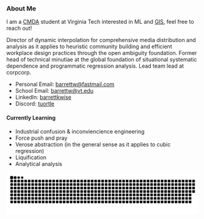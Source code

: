 <!-- About -->
<h3> About Me </h4>
<p> 
I am a <a href="https://data.science.vt.edu/programs/cmda.html">CMDA</a> student at Virginia Tech interested in ML and <a href="https://en.wikipedia.org/wiki/Geographic_information_system">GIS</a>, feel free to reach out!

Director of dynamic interpolation for comprehensive media distribution and analysis as it applies to heuristic community building and efficient workplace design practices through the open ambiguity foundation. Former head of technical minutiae at the global foundation of situational systematic dependence and programmatic regression analysis. Lead team lead at corpcorp.

<!-- Contact Methods -->
<ul>
  <li>Personal Email: <a href="mailto:barrettw@fastmail.com">barrettw@fastmail.com</a></li>
  <li>School Email: <a href="mailto:barrettw@vt.edu">barrettw@vt.edu</a></li>
  <li>LinkedIn: <a href="https://www.linkedin.com/in/barrettkwise">barrettkwise</a></li>
  <li>Discord: <a href="https://discordapp.com/users/358636454601031681">tuortle</a></li>
</ul>

<h4> Currently Learning </h4>
<ul>
  <li>Industrial confusion & inconviencience engineering</li>
  <li>Force push and pray</li>
  <li>Verose abstraction (in the general sense as it applies to cubic regression)</li>
  <li>Liquification</li>
  <li>Analytical analysis</li>
</ul>
</p>

<!-- Snake -->
<picture>
  <source media="(prefers-color-scheme: dark)" srcset="https://github.com/barrettkwise/barrettkwise/blob/output/github-snake-dark.svg" />
  <source media="(prefers-color-scheme: light)" srcset="https://github.com/barrettkwise/barrettkwise/blob/output/github-snake.svg" />
  <img alt="github-snake" src="https://github.com/barrettkwise/barrettkwise/blob/output/github-snake.svg" />
</picture>
